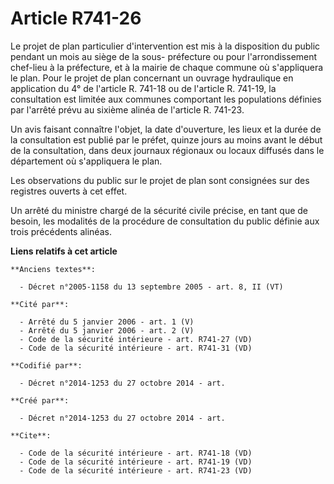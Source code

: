 # Article R741-26

Le projet de plan particulier d'intervention est mis à la disposition du public pendant un mois au siège de la sous-
préfecture ou pour l'arrondissement chef-lieu à la préfecture, et à la mairie de chaque commune où s'appliquera le plan. Pour
le projet de plan concernant un ouvrage hydraulique en application du 4° de l'article R. 741-18 ou de l'article R. 741-19, la
consultation est limitée aux communes comportant les populations définies par l'arrêté prévu au sixième alinéa de l'article
R. 741-23. 

Un avis faisant connaître l'objet, la date d'ouverture, les lieux et la durée de la consultation est publié par le préfet,
quinze jours au moins avant le début de la consultation, dans deux journaux régionaux ou locaux diffusés dans le département
où s'appliquera le plan. 

Les observations du public sur le projet de plan sont consignées sur des registres ouverts à cet effet. 

Un arrêté du ministre chargé de la sécurité civile précise, en tant que de besoin, les modalités de la procédure de
consultation du public définie aux trois précédents alinéas.

**Liens relatifs à cet article**

	**Anciens textes**:

	  - Décret n°2005-1158 du 13 septembre 2005 - art. 8, II (VT)

	**Cité par**:

	  - Arrêté du 5 janvier 2006 - art. 1 (V)
	  - Arrêté du 5 janvier 2006 - art. 2 (V)
	  - Code de la sécurité intérieure - art. R741-27 (VD)
	  - Code de la sécurité intérieure - art. R741-31 (VD)

	**Codifié par**:

	  - Décret n°2014-1253 du 27 octobre 2014 - art.

	**Créé par**:

	  - Décret n°2014-1253 du 27 octobre 2014 - art.

	**Cite**:

	  - Code de la sécurité intérieure - art. R741-18 (VD)
	  - Code de la sécurité intérieure - art. R741-19 (VD)
	  - Code de la sécurité intérieure - art. R741-23 (VD)
